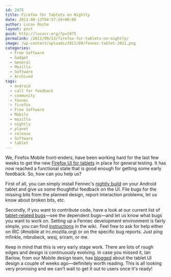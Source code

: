 ```yaml
---
id: 2475
title: Firefox for Tablets on Nightly
date: 2011-09-13T04:57:29+00:00
author: Lucas Rocha
layout: post
guid: http://lucasr.org/?p=2475
permalink: /2011/09/13/firefox-for-tablets-on-nightly/
image: /wp-content/uploads/2011/09/fennec-tablet-2011.png
categories:
  - Free Software
  - Gadget
  - General
  - Mozilla
  - Software
  - Archived
tags:
  - android
  - call for feedback
  - community
  - fennec
  - firefox
  - Free Software
  - Mobile
  - mozilla
  - nightly
  - planet
  - release
  - Software
  - tablet
---
```

We, Firefox Mobile front-enders, have been working hard for the last few weeks
to get the new [Firefox UI for
tablets](http://www.flickr.com/photos/61892693@N03/sets/72157627325688069/with/6052859709/)
in place for general testing. It has now reached a functional state that is
good enough for getting some early feedback. So, how can you help us?

First of all, you can simply install Fennec's [nightly
build](http://nightly.mozilla.org/) on your Android tablet and give us some
thoughtful feedback on the UI. File bugs for the missing bits from the planned
design, report interaction problems, let us know about broken bits, etc.

Secondly, if you want to contribute code, have a look at our current list of
[tablet-related bugs](https://bugzilla.mozilla.org/show_bug.cgi?id=655762)—see
the dependent bugs—and let us know what bugs you want to work on. Setting up a
Fennec development environment is fairly simple, you can find
[instructions](https://wiki.mozilla.org/Mobile/Fennec/Android) in the wiki. 
Feel free to ask for help either on IRC (#mobile at irc.mozilla.org) or on the
specific bug reports. Just ping mfinkle, mbrubeck, wesj, sriram, or me.

Keep in mind that this is very early stage work. There are lots of rough edges
and design is continuously evolving. In case you missed it, Ian Barlow, from
our Mobile design team, has
[blogged](http://ianbarlow.wordpress.com/2011/08/30/firefox-for-tablets/) about
the tablet UI design a couple of weeks ago—definitely worth reading. This is
all looking very promising and we can't wait to get it out to users once it's
ready!
